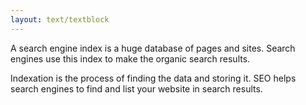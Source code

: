 ```yaml
---
layout: text/textblock
---
```

A search engine index is a huge database of pages and sites. Search engines use this index to make the organic search results.

Indexation is the process of finding the data and storing it. SEO helps search engines to find and list your website in search results.
